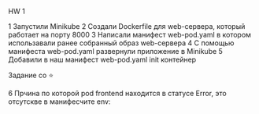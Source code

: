 HW 1

1 Запустили Minikube 
2 Создали Dockerfile для web-сервера, который работает на порту 8000
3 Написали манифест web-pod.yaml в котором использавали ранее собранный образ web-сервера
4 С помощью манифеста web-pod.yaml развернули приложение в Minikube
5 Добавили в наш манифест web-pod.yaml init контейнер

Задание со ⭐

6 Прчина по которой pod frontend находится в статусе Error, это отсутскве в манифесчите env: